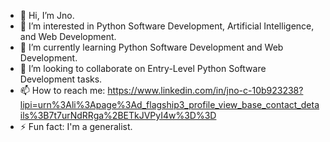 - 👋 Hi, I’m Jno.
- 👀 I’m interested in Python Software Development, Artificial Intelligence, and Web Development.
- 🌱 I’m currently learning Python Software Development and Web Development.
- 💞️ I’m looking to collaborate on Entry-Level Python Software Development tasks.
- 📫 How to reach me: https://www.linkedin.com/in/jno-c-10b923238?lipi=urn%3Ali%3Apage%3Ad_flagship3_profile_view_base_contact_details%3B7t7urNdRRga%2BETkJVPyI4w%3D%3D
- ⚡ Fun fact: I'm a generalist.

<!---
Juno070/Juno070 is a ✨ special ✨ repository because its `README.md` (this file) appears on your GitHub profile.
You can click the Preview link to take a look at your changes.
--->
